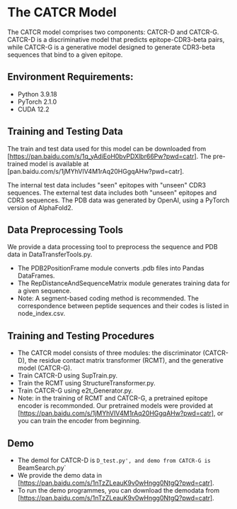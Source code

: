 # The CATCR Model

The CATCR model comprises two components: CATCR-D and CATCR-G. CATCR-D is a discriminative model that predicts epitope-CDR3-beta pairs, while CATCR-G is a generative model designed to generate CDR3-beta sequences that bind to a given epitope.

## Environment Requirements:

- Python  3.9.18
- PyTorch  2.1.0
- CUDA 12.2

## Training and Testing Data

The train and test data used for this model can be downloaded from [https://pan.baidu.com/s/1q_yAdiEoH0bvPDXlbr66Pw?pwd=catr].
The pre-trained model is available at [pan.baidu.com/s/1jMYhVIV4M1rAq20HGgqAHw?pwd=catr].

The internal test data includes "seen" epitopes with "unseen" CDR3 sequences.
The external test data includes both "unseen" epitopes and CDR3 sequences.
The PDB data was generated by OpenAI, using a PyTorch version of AlphaFold2.

## Data Preprocessing Tools

We provide a data processing tool to preprocess the sequence and PDB data in DataTransferTools.py.

- The PDB2PositionFrame module converts .pdb files into Pandas DataFrames.
- The RepDistanceAndSequenceMatrix module generates training data for a given sequence.
- Note: A segment-based coding method is recommended. The correspondence between peptide sequences and their codes is listed in node_index.csv.

## Training and Testing Procedures

- The CATCR model consists of three modules: the discriminator (CATCR-D), the residue contact matrix transformer (RCMT), and the generative model (CATCR-G).
- Train CATCR-D using SupTrain.py.
- Train the RCMT using StructureTransformer.py.
- Train CATCR-G using e2t_Generator.py.
- Note: in the training of RCMT and CATCR-G, a pretrained epitope encoder is recommonded. Our pretrained models were provided at [https://pan.baidu.com/s/1jMYhVIV4M1rAq20HGgqAHw?pwd=catr], or you can train the encoder from beginning.


## Demo

- The demol for CATCR-D is `D_test.py', and demo from CATCR-G is `BeamSearch.py`
- We provide the demo data in [https://pan.baidu.com/s/1nTzZLeauK9v0wHngg0NtgQ?pwd=catr].
- To run the demo programmes, you can download the demodata from [https://pan.baidu.com/s/1nTzZLeauK9v0wHngg0NtgQ?pwd=catr].
